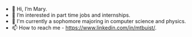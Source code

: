 - 👋 Hi, I’m Mary.
- 👀 I’m interested in part time jobs and internships.
- 🏫 I'm currently a sophomore majoring in computer science and physics.
- 📫 How to reach me - https://www.linkedin.com/in/mtbuist/.

<!---
mbuist/mbuist is a ✨ special ✨ repository because its `README.md` (this file) appears on your GitHub profile.
You can click the Preview link to take a look at your changes.
--->
